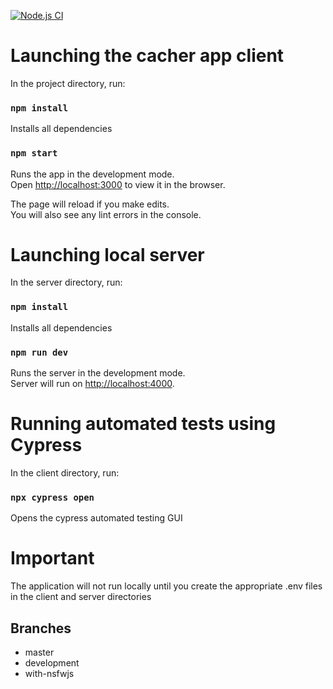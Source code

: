 [![Node.js CI](https://github.com/AR-T-Augmented-Reality-Technologies/cacher-app-client/actions/workflows/node.js.yml/badge.svg?branch=master)](https://github.com/AR-T-Augmented-Reality-Technologies/cacher-app-client/actions/workflows/node.js.yml)
# Launching the cacher app client

In the project directory, run:

### `npm install`

Installs all dependencies

### `npm start`

Runs the app in the development mode.\
Open [http://localhost:3000](http://localhost:3000) to view it in the browser.

The page will reload if you make edits.\
You will also see any lint errors in the console.

# Launching local server

In the server directory, run:

### `npm install`

Installs all dependencies

### `npm run dev`

Runs the server in the development mode.\
Server will run on [http://localhost:4000](http://localhost:4000).

# Running automated tests using Cypress

In the client directory, run:

### `npx cypress open`

Opens the cypress automated testing GUI

# Important

The application will not run locally until you create the appropriate .env files in the client and server directories


## Branches
- master
- development
- with-nsfwjs